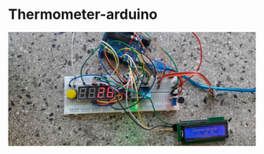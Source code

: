 # Thermometer-arduino

![Picture](https://github.com/Pinjesz/Thermometer-arduino/blob/main/thermometer.jpg)
